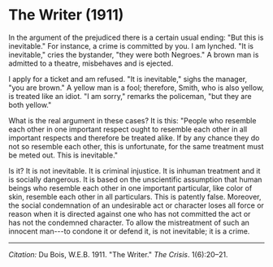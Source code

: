 <!--
title:   The Writer
author:  Du Bois, W.E.B.
journal: The Crisis
year:    1911
volume:  1
issue:   6
pages:   20-21
-->

# The Writer (1911)

In the argument of the prejudiced there is a certain usual ending: "But this is inevitable." For instance, a crime is committed by you. I am lynched. "It is inevitable," cries the bystander, "they were both Negroes." A brown man is admitted to a theatre, misbehaves and is ejected.

I apply for a ticket and am refused. "It is inevitable," sighs the manager, "you are brown." A yellow man is a fool; therefore, Smith, who is also yellow, is treated like an idiot. "I am sorry," remarks the policeman, "but they are both yellow."

What is the real argument in these cases? It is this: "People who resemble each other in one important respect ought to resemble each other in all important respects and therefore be treated alike. If by any chance they do not so resemble each other, this is unfortunate, for the same treatment must be meted out. This is inevitable."

Is it? It is not inevitable. It is criminal injustice. It is inhuman treatment and it is socially dangerous. It is based on the unscientific assumption that human beings who resemble each other in one important particular, like color of skin, resemble each other in all particulars. This is patently false. Moreover, the social condemnation of an undesirable act or character loses all force or reason when it is directed against one who has not committed the act or has not the condemned character. To allow the mistreatment of such an innocent man---to condone it or defend it, is not inevitable; it is a crime.

______________
*Citation:* Du Bois, W.E.B. 1911. "The Writer." *The Crisis*. 1(6):20&ndash;21.